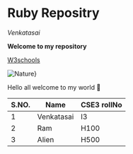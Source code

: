 # Ruby Repositry
*Venkatasai*

**Welcome to my repository**

[W3schools](https://www.google.com/url?sa=t&rct=j&q=&esrc=s&source=web&cd=&cad=rja&uact=8&ved=2ahUKEwiP3YG2_ND0AhVHr1YBHazJDY8QFnoECA8QAQ&url=https%3A%2F%2Fwww.w3schools.com%2Fhtml%2F&usg=AOvVaw0vItDRbv3KzO30MW1MRsJ1)

![Nature}](https://cdn.pixabay.com/photo/2015/12/01/20/28/road-1072821__340.jpg)

Hello all welcome to my world 🐍 

S.NO.|Name|CSE3 rollNo
------|----|-----------
1|Venkatasai|I3
2|Ram|H100
3|Alien|H500

